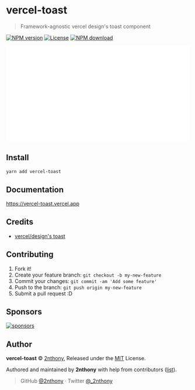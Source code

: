 # vercel-toast

> Framework-agnostic vercel design's toast component

[![NPM version](https://badgen.net/npm/v/vercel-toast?label=)](https://npmjs.com/package/vercel-toast)
[![License](https://badgen.net/npm/license/vercel-toast?label=)](./LICENSE)
[![NPM download](https://badgen.net/npm/dm/vercel-toast?label=)](https://npmjs.com/package/vercel-toast)

![](media/toast2.gif)

## Install

```console
yarn add vercel-toast
```

## Documentation

https://vercel-toast.vercel.app

## Credits

- [vercel/design's toast](https://vercel.com/design/toast)

## Contributing

1. Fork it!
2. Create your feature branch: `git checkout -b my-new-feature`
3. Commit your changes: `git commit -am 'Add some feature'`
4. Push to the branch: `git push origin my-new-feature`
5. Submit a pull request :D

## Sponsors

[![sponsors](https://cdn.jsdelivr.net/gh/2nthony/sponsors-image/sponsors.svg)](https://github.com/sponsors/2nthony)

## Author

**vercel-toast** © [2nthony](https://github.com/2nthony), Released under the [MIT](./LICENSE) License.

Authored and maintained by **2nthony** with help from contributors ([list](https://github.com/2nthony/vercel-toast/contributors)).

> GitHub [@2nthony](https://github.com/2nthony) · Twitter [@\_2nthony](https://twitter.com/_2nthony)
